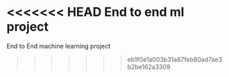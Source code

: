 <<<<<<< HEAD
End to end ml project
=======
End to End machine learning project
>>>>>>> eb1f0e1a003b31a87feb80ad7ae3b2be162a3309
